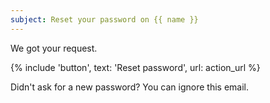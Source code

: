 ```yaml
---
subject: Reset your password on {{ name }}
---
```


We got your request.

{% include 'button', text: 'Reset password', url: action_url %}

Didn't ask for a new password? You can ignore this email.
